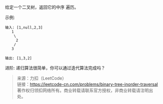 给定一个二叉树，返回它的中序 遍历。

示例:
```
输入: [1,null,2,3]
   1
    \
     2
    /
   3

输出: [1,3,2]
```

进阶: 递归算法很简单，你可以通过迭代算法完成吗？

> 来源：力扣（LeetCode）  
> 链接：https://leetcode-cn.com/problems/binary-tree-inorder-traversal  
> 著作权归领扣网络所有。商业转载请联系官方授权，非商业转载请注明出处。  